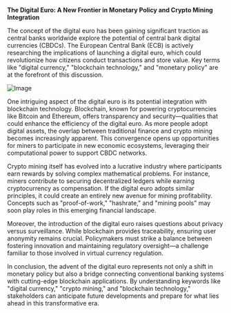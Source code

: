 **The Digital Euro: A New Frontier in Monetary Policy and Crypto Mining Integration**

The concept of the digital euro has been gaining significant traction as central banks worldwide explore the potential of central bank digital currencies (CBDCs). The European Central Bank (ECB) is actively researching the implications of launching a digital euro, which could revolutionize how citizens conduct transactions and store value. Key terms like "digital currency," "blockchain technology," and "monetary policy" are at the forefront of this discussion.

![Image](https://github.com/user-attachments/assets/31692037-0104-4703-abd1-696b6a7dd41b)

One intriguing aspect of the digital euro is its potential integration with blockchain technology. Blockchain, known for powering cryptocurrencies like Bitcoin and Ethereum, offers transparency and security—qualities that could enhance the efficiency of the digital euro. As more people adopt digital assets, the overlap between traditional finance and crypto mining becomes increasingly apparent. This convergence opens up opportunities for miners to participate in new economic ecosystems, leveraging their computational power to support CBDC networks.

Crypto mining itself has evolved into a lucrative industry where participants earn rewards by solving complex mathematical problems. For instance, miners contribute to securing decentralized ledgers while earning cryptocurrency as compensation. If the digital euro adopts similar principles, it could create an entirely new avenue for mining profitability. Concepts such as "proof-of-work," "hashrate," and "mining pools" may soon play roles in this emerging financial landscape.

Moreover, the introduction of the digital euro raises questions about privacy versus surveillance. While blockchain provides traceability, ensuring user anonymity remains crucial. Policymakers must strike a balance between fostering innovation and maintaining regulatory oversight—a challenge familiar to those involved in virtual currency regulation.

In conclusion, the advent of the digital euro represents not only a shift in monetary policy but also a bridge connecting conventional banking systems with cutting-edge blockchain applications. By understanding keywords like "digital currency," "crypto mining," and "blockchain technology," stakeholders can anticipate future developments and prepare for what lies ahead in this transformative era.